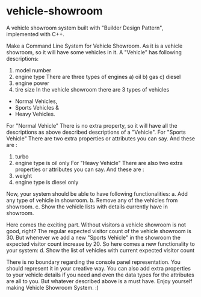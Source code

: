 # vehicle-showroom
A vehicle showroom system built with "Builder Design Pattern", implemented with C++.


Make a Command Line System for Vehicle Showroom. As it is a vehicle showroom, so it will have some vehicles in it. A "Vehicle" has following descriptions:
  1. model number
  2. engine type
    There are three types of engines
      a) oil
      b) gas
      c) diesel
  3. engine power
  4. tire size
In the vehicle showroom there are 3 types of vehicles
  - Normal Vehicles, 
  - Sports Vehicles & 
  - Heavy Vehicles.
  
For "Normal Vehicle" There is no extra property, so it will have all the descriptions as above described descriptions of a "Vehicle".
For "Sports Vehicle" There are two extra properties or attributes you can say. And these are :
  1. turbo
  2. engine type is oil only
For "Heavy Vehicle" There are also two extra properties or attributes you can say. And these are :
  1. weight
  2. engine type is diesel only

Now, your system should be able to have following functionalities:
  a. Add any type of vehicle in showroom.
  b. Remove any of the vehicles from showroom.
  c. Show the vehicle lists with details currently have in showroom.
  
Here comes the exciting part. Without visitors a vehicle showroom is not good, right?
The regular expected visitor count of the vehicle showroom is 30.
But whenever we add a new "Sports Vehicle" in the showroom the expected visitor count increase by 20.
So here comes a new functionality to your system:
  d. Show the list of vehicles with current expected visitor count
  
There is no boundary regarding the console panel representation. You should represent it in your creative way.
You can also add extra properties to your vehicle details if you need and even the data types for the attributes are all to you.
But whatever described above is a must have.
Enjoy yourself making Vehicle Showroom System. :)
